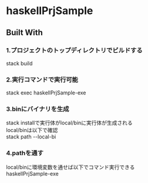 # haskellPrjSample
## Built With
### 1.プロジェクトのトップディレクトリでビルドする
stack build
### 2.実行コマンドで実行可能
stack exec haskellPrjSample-exe
### 3.binにバイナリを生成
stack installで実行体がlocal/binに実行体が生成される<br>
local/binは以下で確認<br>
stack path --local-bi
### 4.pathを通す
local/binに環境変数を通せば以下でコマンド実行できる<br>
haskellPrjSample-exe
